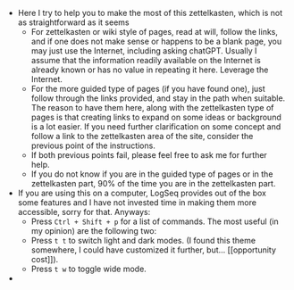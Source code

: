 - Here I try to help you to make the most of this zettelkasten, which is not as straightforward as it seems
	- For zettelkasten or wiki style of pages, read at will, follow the links, and if one does not make sense or happens to be a blank page, you may just use the Internet, including asking chatGPT. Usually I assume that the information readily available on the Internet is already known or has no value in repeating it here. Leverage the Internet.
	- For the more guided type of pages (if you have found one), just follow through the links provided, and stay in the path when suitable. The reason to have them here, along with the zettelkasten type of pages is that creating links to expand on some ideas or background is a lot easier. If you need further clarification on some concept and follow a link to the zettelkasten area of the site, consider the previous point of the instructions.
	- If both previous points fail, please feel free to ask me for further help.
	- If you do not know if you are in the guided type of pages or in the zettelkasten part, 90% of the time you are in the zettelkasten part.
- If you are using this on a computer, LogSeq provides out of the box some features and I have not invested time in making them more accessible, sorry for that. Anyways:
  * Press `Ctrl + Shift + p` for a list of commands. The most useful (in my opinion) are the following two:
  * Press `t t` to switch light and dark modes. (I found this theme somewhere, I could have customized it further, but… [[opportunity cost]]).
  * Press `t w` to toggle wide mode.
-